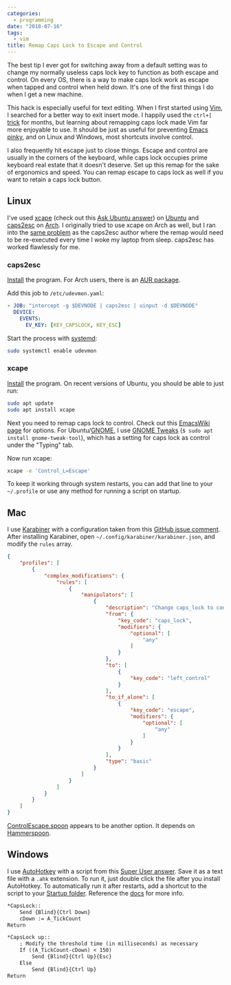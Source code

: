 ```yaml
---
categories:
  - programming
date: "2018-07-16"
tags:
  - vim
title: Remap Caps Lock to Escape and Control
---
```


The best tip I ever got for switching away from a default setting was to change
my normally useless caps lock key to function as both escape and control. On
every OS, there is a way to make caps lock work as escape when tapped and
control when held down. It's one of the first things I do when I get a new
machine.

This hack is especially useful for text editing. When I first started using
[Vim](http://www.vim.org/), I searched for a better way to exit insert mode. I
happily used the `ctrl+[` [trick](https://vi.stackexchange.com/a/303/18205) for
months, but learning about remapping caps lock made Vim far more enjoyable to
use. It should be just as useful for preventing [Emacs
pinky](http://wiki.c2.com/?EmacsPinky), and on Linux and Windows, most
shortcuts involve control.

I also frequently hit escape just to close things. Escape and control are
usually in the corners of the keyboard, while caps lock occupies prime keyboard
real estate that it doesn't deserve. Set up this remap for the sake of
ergonomics and speed. You can remap escape to caps lock as well if you want to
retain a caps lock button.

## Linux

I've used [xcape](https://github.com/alols/xcape) (check out this [Ask Ubuntu
answer](https://askubuntu.com/a/228379/772322)) on
[Ubuntu](https://www.ubuntu.com/desktop) and
[caps2esc](https://gitlab.com/interception/linux/plugins/caps2esc) on
[Arch](https://www.archlinux.org/). I originally tried to use xcape on Arch as
well, but I ran into the [same
problem](https://gitlab.com/interception/linux/plugins/caps2esc#history) as the
caps2esc author where the remap would need to be re-executed every time I woke
my laptop from sleep. caps2esc has worked flawlessly for me.

### caps2esc

[Install](https://gitlab.com/interception/linux/plugins/caps2esc#installation)
the program. For Arch users, there is an [AUR
package](https://aur.archlinux.org/packages/interception-caps2esc).

Add this job to `/etc/udevmon.yaml`:

```yaml
- JOB: "intercept -g $DEVNODE | caps2esc | uinput -d $DEVNODE"
  DEVICE:
    EVENTS:
      EV_KEY: [KEY_CAPSLOCK, KEY_ESC]
```

Start the process with [systemd](https://en.wikipedia.org/wiki/Systemd):

```sh
sudo systemctl enable udevmon
```

### xcape

[Install](https://github.com/alols/xcape#minimal-building-instructions) the program.
On recent versions of Ubuntu, you should be able to just run:

```sh
sudo apt update
sudo apt install xcape
```

Next you need to remap caps lock to control. Check out this [EmacsWiki
page](https://www.emacswiki.org/emacs/MovingTheCtrlKey) for options.  For
Ubuntu/[GNOME](https://www.gnome.org/), I use [GNOME
Tweaks](https://wiki.gnome.org/Apps/Tweaks) (`$ sudo apt install
gnome-tweak-tool`), which has a setting for caps lock as control under the
"Typing" tab.

Now run xcape:

```sh
xcape -e 'Control_L=Escape'
```

To keep it working through system restarts, you can add that line to your
`~/.profile` or use any method for running a script on startup.

## Mac

I use [Karabiner](https://pqrs.org/osx/karabiner/) with a configuration taken
from this [GitHub issue
comment](https://github.com/tekezo/Karabiner-Elements/issues/8#issuecomment-309037790).
After installing Karabiner, open `~/.config/karabiner/karabiner.json`, and
modify the `rules` array.

```json
{
    "profiles": [
        {
            "complex_modifications": {
                "rules": [
                    {
                        "manipulators": [
                            {
                                "description": "Change caps_lock to control when used as modifier, escape when used alone",
                                "from": {
                                    "key_code": "caps_lock",
                                    "modifiers": {
                                        "optional": [
                                            "any"
                                        ]
                                    }
                                },
                                "to": [
                                    {
                                        "key_code": "left_control"
                                    }
                                ],
                                "to_if_alone": [
                                    {
                                        "key_code": "escape",
                                        "modifiers": {
                                            "optional": [
                                                "any"
                                            ]
                                        }
                                    }
                                ],
                                "type": "basic"
                            }
                        ]
                    }
                ]
            }
        }
    ]
}
```

[ControlEscape.spoon](https://github.com/jasonrudolph/ControlEscape.spoon)
appears to be another option. It depends on
[Hammerspoon](http://www.hammerspoon.org/).

## Windows

I use [AutoHotkey](https://www.autohotkey.com/) with a script from this [Super
User answer](https://superuser.com/a/581988/922801). Save it as a text file
with a `.ahk` extension. To run it, just double click the file after you
install AutoHotkey. To automatically run it after restarts, add a shortcut to
the script to your [Startup
folder](https://support.microsoft.com/en-us/help/4026268/windows-10-change-startup-apps).
Reference the [docs](https://www.autohotkey.com/docs/Program.htm#run) for more
info.

```txt
*CapsLock::
    Send {Blind}{Ctrl Down}
    cDown := A_TickCount
Return

*CapsLock up::
    ; Modify the threshold time (in milliseconds) as necessary
    If ((A_TickCount-cDown) < 150)
        Send {Blind}{Ctrl Up}{Esc}
    Else
        Send {Blind}{Ctrl Up}
Return
```

